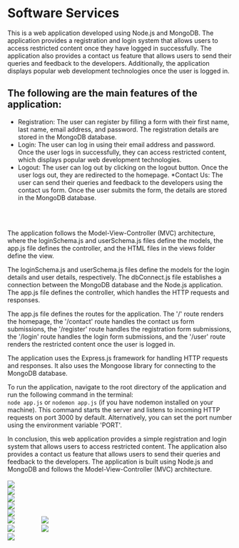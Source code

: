 # Software Services

This is a web application developed using Node.js and MongoDB. The application provides a registration and login system that allows users to access restricted content once they have logged in successfully. The application also provides a contact us feature that allows users to send their queries and feedback to the developers. Additionally, the application displays popular web development technologies once the user is logged in.
<br>

## The following are the main features of the application:

* Registration: The user can register by filling a form with their first name, last name, email address, and password. The registration details are stored in the MongoDB database.
* Login: The user can log in using their email address and password. Once the user logs in successfully, they can access restricted content, which displays popular web development technologies.
* Logout: The user can log out by clicking on the logout button. Once the user logs out, they are redirected to the homepage.
*Contact Us: The user can send their queries and feedback to the developers using the contact us form. Once the user submits the form, the details are stored in the MongoDB database.

<br><br>

The application follows the Model-View-Controller (MVC) architecture, where the loginSchema.js and userSchema.js files define the models, the app.js file defines the controller, and the HTML files in the views folder define the view.
<br>

The loginSchema.js and userSchema.js files define the models for the login details and user details, respectively. The dbConnect.js file establishes a connection between the MongoDB database and the Node.js application. The app.js file defines the controller, which handles the HTTP requests and responses.
<br>

The app.js file defines the routes for the application. The '/' route renders the homepage, the '/contact' route handles the contact us form submissions, the '/register' route handles the registration form submissions, the '/login' route handles the login form submissions, and the '/user' route renders the restricted content once the user is logged in.
<br>

The application uses the Express.js framework for handling HTTP requests and responses. It also uses the Mongoose library for connecting to the MongoDB database.
<br>

To run the application, navigate to the root directory of the application and run the following command in the terminal:<br>
`node app.js` or `nodemon app.js` (if you have nodemon installed on your machine).
This command starts the server and listens to incoming HTTP requests on port 3000 by default. Alternatively, you can set the port number using the environment variable 'PORT'.
<br>

In conclusion, this web application provides a simple registration and login system that allows users to access restricted content. The application also provides a contact us feature that allows users to send their queries and feedback to the developers. The application is built using Node.js and MongoDB and follows the Model-View-Controller (MVC) architecture.
<br><br>
<img src="/screenshot/mobile.png"><br>
<img src="/screenshot/mobile (1).png"><br>
<img src="/screenshot/mobile (2).png"><br>
<img src="/screenshot/mobile (3).png"><br>
<img src="/screenshot/mobile (4).png"><br>
<img src="/screenshot/mobile (5).png">&emsp;&emsp;&emsp;&emsp;
<img src="/screenshot/mobile (6).png"><br>
<img src="/screenshot/mobile (7).png">&emsp;&emsp;&emsp;&emsp;
<img src="/screenshot/mobile (8).png"><br>
<img src="/screenshot/mobile (9).png"><br>
